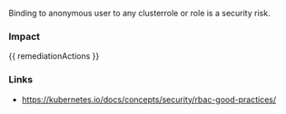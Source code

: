 
Binding to anonymous user to any clusterrole or role is a security risk.

### Impact
<!-- Add Impact here -->

<!-- DO NOT CHANGE -->
{{ remediationActions }}

### Links
- https://kubernetes.io/docs/concepts/security/rbac-good-practices/


